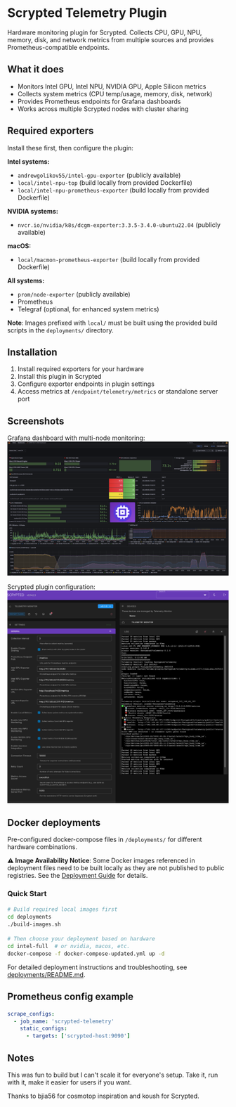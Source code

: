 # Scrypted Telemetry Plugin

Hardware monitoring plugin for Scrypted. Collects CPU, GPU, NPU, memory, disk, and network metrics from multiple sources and provides Prometheus-compatible endpoints.

## What it does

- Monitors Intel GPU, Intel NPU, NVIDIA GPU, Apple Silicon metrics  
- Collects system metrics (CPU temp/usage, memory, disk, network)
- Provides Prometheus endpoints for Grafana dashboards
- Works across multiple Scrypted nodes with cluster sharing

## Required exporters

Install these first, then configure the plugin:

**Intel systems:**
- `andrewgolikov55/intel-gpu-exporter` (publicly available)
- `local/intel-npu-top` (build locally from provided Dockerfile)
- `local/intel-npu-prometheus-exporter` (build locally from provided Dockerfile)

**NVIDIA systems:**
- `nvcr.io/nvidia/k8s/dcgm-exporter:3.3.5-3.4.0-ubuntu22.04` (publicly available)

**macOS:**
- `local/macmon-prometheus-exporter` (build locally from provided Dockerfile)

**All systems:**
- `prom/node-exporter` (publicly available)
- Prometheus 
- Telegraf (optional, for enhanced system metrics)

**Note**: Images prefixed with `local/` must be built using the provided build scripts in the `deployments/` directory.

## Installation

1. Install required exporters for your hardware
2. Install this plugin in Scrypted
3. Configure exporter endpoints in plugin settings
4. Access metrics at `/endpoint/telemetry/metrics` or standalone server port

## Screenshots

Grafana dashboard with multi-node monitoring:
![Grafana Dashboard](assets/grafana-dashboard.png)

Scrypted plugin configuration:
![Plugin Settings](assets/plugin-settings.png)

## Docker deployments

Pre-configured docker-compose files in `/deployments/` for different hardware combinations.

**⚠️ Image Availability Notice**: Some Docker images referenced in deployment files need to be built locally as they are not published to public registries. See the [Deployment Guide](deployments/README.md) for details.

### Quick Start
```bash
# Build required local images first
cd deployments
./build-images.sh

# Then choose your deployment based on hardware
cd intel-full  # or nvidia, macos, etc.
docker-compose -f docker-compose-updated.yml up -d
```

For detailed deployment instructions and troubleshooting, see [deployments/README.md](deployments/README.md).

## Prometheus config example

```yaml
scrape_configs:
  - job_name: 'scrypted-telemetry'
    static_configs:
      - targets: ['scrypted-host:9090']
```

## Notes

This was fun to build but I can't scale it for everyone's setup. Take it, run with it, make it easier for users if you want.

Thanks to bjia56 for cosmotop inspiration and koush for Scrypted.